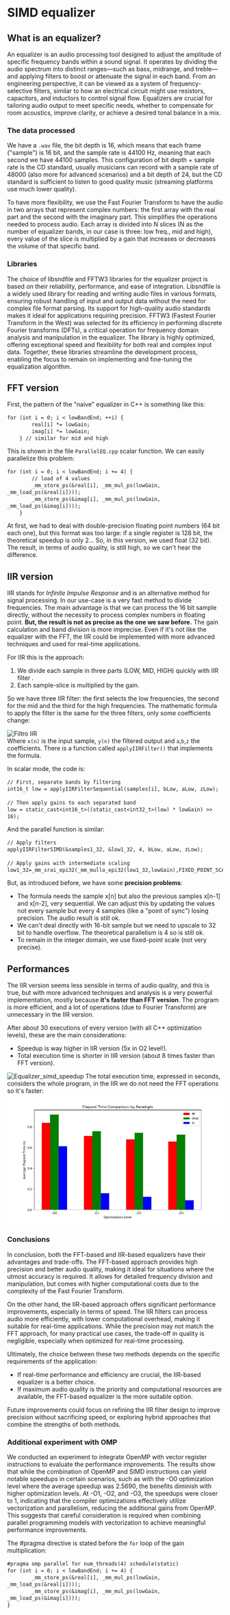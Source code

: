 # SIMD equalizer #
## What is an equalizer? ##
An equalizer is an audio processing tool designed to adjust the amplitude of specific frequency bands within a sound signal. It operates by dividing the audio spectrum into distinct ranges—such as bass, midrange, and treble—and applying filters to boost or attenuate the signal in each band. From an engineering perspective, it can be viewed as a system of frequency-selective filters, similar to how an electrical circuit might use resistors, capacitors, and inductors to control signal flow. Equalizers are crucial for tailoring audio output to meet specific needs, whether to compensate for room acoustics, improve clarity, or achieve a desired tonal balance in a mix.
### The data processed ###
We have a `.wav` file, the bit depth is 16, which means that each frame ("sample") is 16 bit, and the sample rate is 44100 Hz, meaning that each second we have 44100 samples. 
This configuration of bit depth + sample rate is the CD standard, usually musicians can record with a sample rate of 48000 (also more for advanced scenarios) and a bit depth of 24, but the CD standard is sufficient to 
listen to good quality music (streaming platforms use much lower quality).

To have more flexibility, we use the Fast Fourier Transform to have the audio in two arrays that represent complex numbers: the first array with the real part and the second with the imaginary part. This simplifies the operations needed to process audio. Each array is divided into N slices (N as the number of equalizer bands, in our case is three: low freq., mid and high), every value of the slice is multiplied by a gain that increases or decreases the volume of that specific band.

### Libraries ###
The choice of libsndfile and FFTW3 libraries for the equalizer project is based on their reliability, performance, and ease of integration. Libsndfile is a widely used library for reading and writing audio files in various formats, ensuring robust handling of input and output data without the need for complex file format parsing. Its support for high-quality audio standards makes it ideal for applications requiring precision. FFTW3 (Fastest Fourier Transform in the West) was selected for its efficiency in performing discrete Fourier transforms (DFTs), a critical operation for frequency domain analysis and manipulation in the equalizer. The library is highly optimized, offering exceptional speed and flexibility for both real and complex input data. Together, these libraries streamline the development process, enabling the focus to remain on implementing and fine-tuning the equalization algorithm.

## FFT version ##
First, the pattern of the "naive" equalizer in C++ is something like this:
```
for (int i = 0; i < lowBandEnd; ++i) {
        real[i] *= lowGain;
        imag[i] *= lowGain;
    } // similar for mid and high
```

This is shown in the file ```ParallelEQ.cpp``` scalar function.
We can easily parallelize this problem:
```
for (int i = 0; i < lowBandEnd; i += 4) {
        // load of 4 values
        _mm_store_ps(&real[i], _mm_mul_ps(lowGain, _mm_load_ps(&real[i])));
        _mm_store_ps(&imag[i], _mm_mul_ps(lowGain, _mm_load_ps(&imag[i])));
    } 
```

At first, we had to deal with double-precision floating point numbers (64 bit each one), but this format was too large: if a single register is 128 bit, the theoretical speedup is only 2...
So, in this version, we used float (32 bit). The result, in terms of audio quality, is still high, so we can't hear the difference. 

## IIR version ##
IIR stands for *Infinite Impulse Response* and is an alternative method for signal processing. In our use-case is a very fast method to divide frequencies. The main advantage is that we can process the 16 bit sample directly, without the necessity to process complex numbers in floating point.
**But, the result is not as precise as the one we saw before.** The gain calculation and band division is more imprecise.
Even if it's not like the equalizer with the FFT, the IIR could be implemented with more advanced techniques and used for real-time applications.

For IIR this is the approach:
1. We divide each sample in three parts (LOW, MID, HIGH) quickly with IIR filter .
2. Each sample-slice is multiplied by the gain.

So we have three IIR filter: the first selects the low frequencies, the second for the mid and the third for the high frequencies. The mathematic formula to apply the filter is the same for the three filters, only some coefficients change: 


![Filtro IIR](https://latex.codecogs.com/png.latex?\bg_white\color{Black}y%5Bn%5D%20%3D%20%5Cfrac%7Bb_0%20x%5Bn%5D%20%2B%20b_1%20x%5Bn-1%5D%20%2B%20b_2%20x%5Bn-2%5D%7D%7B1%20%2B%20a_1%20y%5Bn-1%5D%20%2B%20a_2%20y%5Bn-2%5D%7D)
\
Where `x(n)` is the input sample, `y(n)` the filtered output and `a`,`b`,`z` the coefficients. There is a function called `applyIIRFilter()` that implements the formula.

In scalar mode, the code is:
```
// First, separate bands by filtering
int16_t low = applyIIRFilterSequential(samples[i], bLow, aLow, zLow);

// Then apply gains to each separated band
low = static_cast<int16_t>((static_cast<int32_t>(low) * lowGain) >> 16);
```

And the parallel function is similar:
```
// Apply filters
applyIIRFilterSIMD(&samples1_32, &low1_32, 4, bLow, aLow, zLow);

// Apply gains with intermediate scaling
low1_32=_mm_srai_epi32(_mm_mullo_epi32(low1_32,lowGain),FIXED_POINT_SCALE);
```

But, as introduced before, we have some **precision problems**:
- The formula needs the sample x[n] but also the previous samples x[n-1] and x[n-2], very sequential. We can adjust this by updating the values not every sample but every 4 samples (like a "point of sync") losing precision. The audio result is still ok.
- We can't deal directly with 16-bit sample but we need to upscale to 32 bit to handle overflow. The theoretical parallelism is 4 so is still ok.
- To remain in the integer domain, we use fixed-point scale (not very precise).

## Performances ##
The IIR version seems less sensible in terms of audio quality, and this is true, but with more advanced techniques and analysis is a very powerful implementation, mostly because **it's faster than FFT version**. The program is more efficient, and a lot of operations (due to Fourier Transform) are unnecessary in the IIR version.

After about 30 executions of every version (with all C++ optimization levels), these are the main considerations:

 - Speedup is way higher in IIR version (5x in O2 level!).
 - Total execution time is shorter in IIR version (about 8 times faster than FFT version).

![Equalizer_simd_speedup](./speedup_comparison.jpeg)
The total execution time, expressed in seconds, considers the whole program, in the IIR we do not need the FFT operations so it's faster:
![Equalizer_simd_time](./time_comparison.jpg)

### Conclusions ###
In conclusion, both the FFT-based and IIR-based equalizers have their advantages and trade-offs. The FFT-based approach provides high precision and better audio quality, making it ideal for situations where the utmost accuracy is required. It allows for detailed frequency division and manipulation, but comes with higher computational costs due to the complexity of the Fast Fourier Transform.

On the other hand, the IIR-based approach offers significant performance improvements, especially in terms of speed. The IIR filters can process audio more efficiently, with lower computational overhead, making it suitable for real-time applications. While the precision may not match the FFT approach, for many practical use cases, the trade-off in quality is negligible, especially when optimized for real-time processing.

Ultimately, the choice between these two methods depends on the specific requirements of the application:

-   If real-time performance and efficiency are crucial, the IIR-based equalizer is a better choice.
-   If maximum audio quality is the priority and computational resources are available, the FFT-based equalizer is the more suitable option.

Future improvements could focus on refining the IIR filter design to improve precision without sacrificing speed, or exploring hybrid approaches that combine the strengths of both methods.

### Additional experiment with OMP ###
We conducted an experiment to integrate OpenMP with vector register instructions to evaluate the performance improvements. The results show that while the combination of OpenMP and SIMD instructions can yield notable speedups in certain scenarios, such as with the -O0 optimization level where the average speedup was 2.5690, the benefits diminish with higher optimization levels. At -O1, -O2, and -O3, the speedups were closer to 1, indicating that the compiler optimizations effectively utilize vectorization and parallelism, reducing the additional gains from OpenMP. This suggests that careful consideration is required when combining parallel programming models with vectorization to achieve meaningful performance improvements.

The #pragma directive is stated before the `for` loop of the gain multiplication:
```
#pragma omp parallel for num_threads(4) schedule(static)
for (int i = 0; i < lowBandEnd; i += 4) {
        _mm_store_ps(&real[i], _mm_mul_ps(lowGain, _mm_load_ps(&real[i])));
        _mm_store_ps(&imag[i], _mm_mul_ps(lowGain, _mm_load_ps(&imag[i])));
}
```
